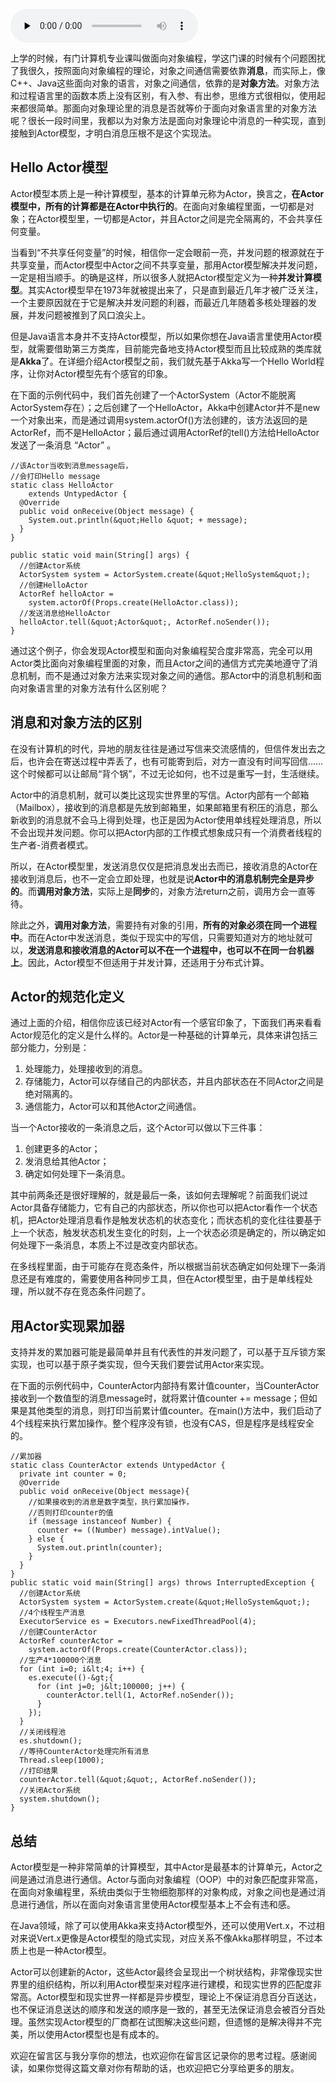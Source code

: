 <audio id="audio" title="42 | Actor模型：面向对象原生的并发模型" controls="" preload="none"><source id="mp3" src="https://static001.geekbang.org/resource/audio/55/75/55cdd492a49d1fd9532e53aa1004fa75.mp3"></audio>

上学的时候，有门计算机专业课叫做面向对象编程，学这门课的时候有个问题困扰了我很久，按照面向对象编程的理论，对象之间通信需要依靠**消息**，而实际上，像C++、Java这些面向对象的语言，对象之间通信，依靠的是**对象方法**。对象方法和过程语言里的函数本质上没有区别，有入参、有出参，思维方式很相似，使用起来都很简单。那面向对象理论里的消息是否就等价于面向对象语言里的对象方法呢？很长一段时间里，我都以为对象方法是面向对象理论中消息的一种实现，直到接触到Actor模型，才明白消息压根不是这个实现法。

## Hello Actor模型

Actor模型本质上是一种计算模型，基本的计算单元称为Actor，换言之，**在Actor模型中，所有的计算都是在Actor中执行的**。在面向对象编程里面，一切都是对象；在Actor模型里，一切都是Actor，并且Actor之间是完全隔离的，不会共享任何变量。

当看到“不共享任何变量”的时候，相信你一定会眼前一亮，并发问题的根源就在于共享变量，而Actor模型中Actor之间不共享变量，那用Actor模型解决并发问题，一定是相当顺手。的确是这样，所以很多人就把Actor模型定义为一种**并发计算模型**。其实Actor模型早在1973年就被提出来了，只是直到最近几年才被广泛关注，一个主要原因就在于它是解决并发问题的利器，而最近几年随着多核处理器的发展，并发问题被推到了风口浪尖上。

但是Java语言本身并不支持Actor模型，所以如果你想在Java语言里使用Actor模型，就需要借助第三方类库，目前能完备地支持Actor模型而且比较成熟的类库就是**Akka**了。在详细介绍Actor模型之前，我们就先基于Akka写一个Hello World程序，让你对Actor模型先有个感官的印象。

在下面的示例代码中，我们首先创建了一个ActorSystem（Actor不能脱离ActorSystem存在）；之后创建了一个HelloActor，Akka中创建Actor并不是new一个对象出来，而是通过调用system.actorOf()方法创建的，该方法返回的是ActorRef，而不是HelloActor；最后通过调用ActorRef的tell()方法给HelloActor发送了一条消息 “Actor” 。

```
//该Actor当收到消息message后，
//会打印Hello message
static class HelloActor 
    extends UntypedActor {
  @Override
  public void onReceive(Object message) {
    System.out.println(&quot;Hello &quot; + message);
  }
}

public static void main(String[] args) {
  //创建Actor系统
  ActorSystem system = ActorSystem.create(&quot;HelloSystem&quot;);
  //创建HelloActor
  ActorRef helloActor = 
    system.actorOf(Props.create(HelloActor.class));
  //发送消息给HelloActor
  helloActor.tell(&quot;Actor&quot;, ActorRef.noSender());
}

```

通过这个例子，你会发现Actor模型和面向对象编程契合度非常高，完全可以用Actor类比面向对象编程里面的对象，而且Actor之间的通信方式完美地遵守了消息机制，而不是通过对象方法来实现对象之间的通信。那Actor中的消息机制和面向对象语言里的对象方法有什么区别呢？

## 消息和对象方法的区别

在没有计算机的时代，异地的朋友往往是通过写信来交流感情的，但信件发出去之后，也许会在寄送过程中弄丢了，也有可能寄到后，对方一直没有时间写回信……这个时候都可以让邮局“背个锅”，不过无论如何，也不过是重写一封，生活继续。

Actor中的消息机制，就可以类比这现实世界里的写信。Actor内部有一个邮箱（Mailbox），接收到的消息都是先放到邮箱里，如果邮箱里有积压的消息，那么新收到的消息就不会马上得到处理，也正是因为Actor使用单线程处理消息，所以不会出现并发问题。你可以把Actor内部的工作模式想象成只有一个消费者线程的生产者-消费者模式。

所以，在Actor模型里，发送消息仅仅是把消息发出去而已，接收消息的Actor在接收到消息后，也不一定会立即处理，也就是说**Actor中的消息机制完全是异步的**。而**调用对象方法**，实际上是**同步**的，对象方法return之前，调用方会一直等待。

除此之外，**调用对象方法**，需要持有对象的引用，**所有的对象必须在同一个进程中**。而在Actor中发送消息，类似于现实中的写信，只需要知道对方的地址就可以，**发送消息和接收消息的Actor可以不在一个进程中，也可以不在同一台机器上**。因此，Actor模型不但适用于并发计算，还适用于分布式计算。

## Actor的规范化定义

通过上面的介绍，相信你应该已经对Actor有一个感官印象了，下面我们再来看看Actor规范化的定义是什么样的。Actor是一种基础的计算单元，具体来讲包括三部分能力，分别是：

1. 处理能力，处理接收到的消息。
1. 存储能力，Actor可以存储自己的内部状态，并且内部状态在不同Actor之间是绝对隔离的。
1. 通信能力，Actor可以和其他Actor之间通信。

当一个Actor接收的一条消息之后，这个Actor可以做以下三件事：

1. 创建更多的Actor；
1. 发消息给其他Actor；
1. 确定如何处理下一条消息。

其中前两条还是很好理解的，就是最后一条，该如何去理解呢？前面我们说过Actor具备存储能力，它有自己的内部状态，所以你也可以把Actor看作一个状态机，把Actor处理消息看作是触发状态机的状态变化；而状态机的变化往往要基于上一个状态，触发状态机发生变化的时刻，上一个状态必须是确定的，所以确定如何处理下一条消息，本质上不过是改变内部状态。

在多线程里面，由于可能存在竞态条件，所以根据当前状态确定如何处理下一条消息还是有难度的，需要使用各种同步工具，但在Actor模型里，由于是单线程处理，所以就不存在竞态条件问题了。

## 用Actor实现累加器

支持并发的累加器可能是最简单并且有代表性的并发问题了，可以基于互斥锁方案实现，也可以基于原子类实现，但今天我们要尝试用Actor来实现。

在下面的示例代码中，CounterActor内部持有累计值counter，当CounterActor接收到一个数值型的消息message时，就将累计值counter += message；但如果是其他类型的消息，则打印当前累计值counter。在main()方法中，我们启动了4个线程来执行累加操作。整个程序没有锁，也没有CAS，但是程序是线程安全的。

```
//累加器
static class CounterActor extends UntypedActor {
  private int counter = 0;
  @Override
  public void onReceive(Object message){
    //如果接收到的消息是数字类型，执行累加操作，
    //否则打印counter的值
    if (message instanceof Number) {
      counter += ((Number) message).intValue();
    } else {
      System.out.println(counter);
    }
  }
}
public static void main(String[] args) throws InterruptedException {
  //创建Actor系统
  ActorSystem system = ActorSystem.create(&quot;HelloSystem&quot;);
  //4个线程生产消息
  ExecutorService es = Executors.newFixedThreadPool(4);
  //创建CounterActor 
  ActorRef counterActor = 
    system.actorOf(Props.create(CounterActor.class));
  //生产4*100000个消息 
  for (int i=0; i&lt;4; i++) {
    es.execute(()-&gt;{
      for (int j=0; j&lt;100000; j++) {
        counterActor.tell(1, ActorRef.noSender());
      }
    });
  }
  //关闭线程池
  es.shutdown();
  //等待CounterActor处理完所有消息
  Thread.sleep(1000);
  //打印结果
  counterActor.tell(&quot;&quot;, ActorRef.noSender());
  //关闭Actor系统
  system.shutdown();
}

```

## 总结

Actor模型是一种非常简单的计算模型，其中Actor是最基本的计算单元，Actor之间是通过消息进行通信。Actor与面向对象编程（OOP）中的对象匹配度非常高，在面向对象编程里，系统由类似于生物细胞那样的对象构成，对象之间也是通过消息进行通信，所以在面向对象语言里使用Actor模型基本上不会有违和感。

在Java领域，除了可以使用Akka来支持Actor模型外，还可以使用Vert.x，不过相对来说Vert.x更像是Actor模型的隐式实现，对应关系不像Akka那样明显，不过本质上也是一种Actor模型。

Actor可以创建新的Actor，这些Actor最终会呈现出一个树状结构，非常像现实世界里的组织结构，所以利用Actor模型来对程序进行建模，和现实世界的匹配度非常高。Actor模型和现实世界一样都是异步模型，理论上不保证消息百分百送达，也不保证消息送达的顺序和发送的顺序是一致的，甚至无法保证消息会被百分百处理。虽然实现Actor模型的厂商都在试图解决这些问题，但遗憾的是解决得并不完美，所以使用Actor模型也是有成本的。

欢迎在留言区与我分享你的想法，也欢迎你在留言区记录你的思考过程。感谢阅读，如果你觉得这篇文章对你有帮助的话，也欢迎把它分享给更多的朋友。


